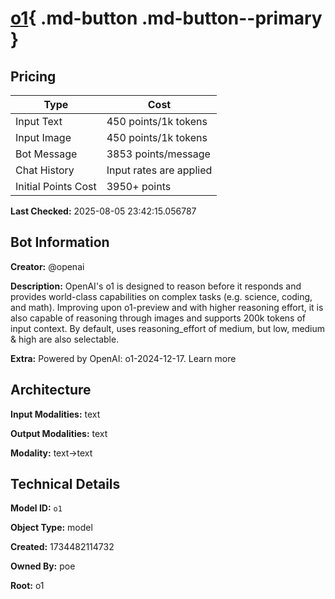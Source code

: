 # [o1](https://poe.com/o1){ .md-button .md-button--primary }

## Pricing

| Type | Cost |
|------|------|
| Input Text | 450 points/1k tokens |
| Input Image | 450 points/1k tokens |
| Bot Message | 3853 points/message |
| Chat History | Input rates are applied |
| Initial Points Cost | 3950+ points |

**Last Checked:** 2025-08-05 23:42:15.056787


## Bot Information

**Creator:** @openai

**Description:** OpenAI's o1 is designed to reason before it responds and provides world-class capabilities on complex tasks (e.g. science, coding, and math). Improving upon o1-preview and with higher reasoning effort, it is also capable of reasoning through images and supports 200k tokens of input context. By default, uses reasoning_effort of medium, but low, medium & high are also selectable.

**Extra:** Powered by OpenAI: o1-2024-12-17. Learn more


## Architecture

**Input Modalities:** text

**Output Modalities:** text

**Modality:** text->text


## Technical Details

**Model ID:** `o1`

**Object Type:** model

**Created:** 1734482114732

**Owned By:** poe

**Root:** o1
